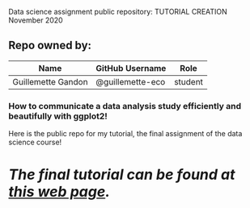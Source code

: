 Data science assignment public repository: TUTORIAL CREATION  
November 2020  

## Repo owned by:
| Name | GitHub Username | Role | 
|----|----|----|
| Guillemette Gandon | @guillemette-eco| student |

###  How to communicate a data analysis study efficiently and beautifully with ggplot2! 

Here is the public repo for my tutorial, the final assignment of the data science course!

# _The final tutorial can be found at [this web page](https://eddatascienceees.github.io/tutorial-guillemette-eco/)._
